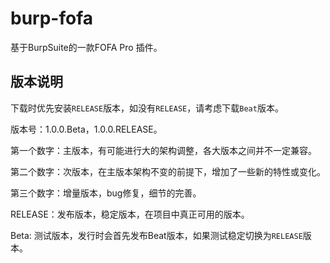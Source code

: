 # burp-fofa

基于BurpSuite的一款FOFA Pro 插件。


## 版本说明

下载时优先安装`RELEASE`版本，如没有`RELEASE`，请考虑下载`Beat`版本。

版本号：1.0.0.Beta，1.0.0.RELEASE。

第一个数字：主版本，有可能进行大的架构调整，各大版本之间并不一定兼容。

第二个数字：次版本，在主版本架构不变的前提下，增加了一些新的特性或变化。

第三个数字：增量版本，bug修复，细节的完善。

RELEASE：发布版本，稳定版本，在项目中真正可用的版本。

Beta: 测试版本，发行时会首先发布Beat版本，如果测试稳定切换为`RELEASE`版本。
